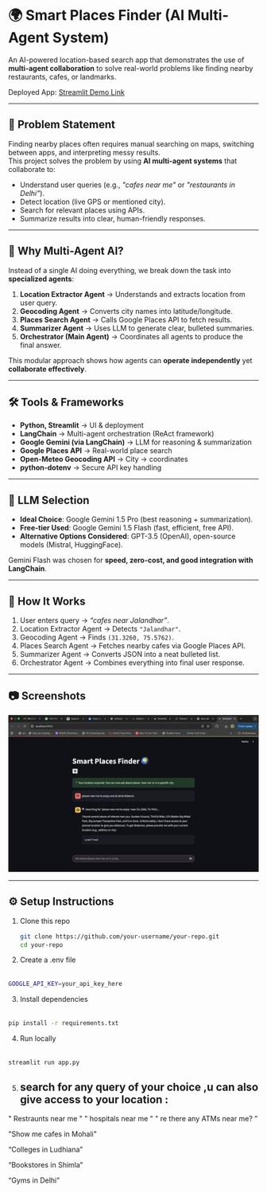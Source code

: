 # 🌍 Smart Places Finder (AI Multi-Agent System)

An AI-powered location-based search app that demonstrates the use of **multi-agent collaboration** to solve real-world problems like finding nearby restaurants, cafes, or landmarks.  

Deployed App: [Streamlit Demo Link](https://nearmeai.streamlit.app/)  


---

## 📌 Problem Statement
Finding nearby places often requires manual searching on maps, switching between apps, and interpreting messy results.  
This project solves the problem by using **AI multi-agent systems** that collaborate to:
- Understand user queries (e.g., *"cafes near me"* or *"restaurants in Delhi"*).  
- Detect location (live GPS or mentioned city).  
- Search for relevant places using APIs.  
- Summarize results into clear, human-friendly responses.  

---

## 🤖 Why Multi-Agent AI?
Instead of a single AI doing everything, we break down the task into **specialized agents**:
1. **Location Extractor Agent** → Understands and extracts location from user query.  
2. **Geocoding Agent** → Converts city names into latitude/longitude.  
3. **Places Search Agent** → Calls Google Places API to fetch results.  
4. **Summarizer Agent** → Uses LLM to generate clear, bulleted summaries.  
5. **Orchestrator (Main Agent)** → Coordinates all agents to produce the final answer.  

This modular approach shows how agents can **operate independently** yet **collaborate effectively**.  

---

## 🛠️ Tools & Frameworks
- **Python, Streamlit** → UI & deployment  
- **LangChain** → Multi-agent orchestration (ReAct framework)  
- **Google Gemini (via LangChain)** → LLM for reasoning & summarization  
- **Google Places API** → Real-world place search  
- **Open-Meteo Geocoding API** → City → coordinates  
- **python-dotenv** → Secure API key handling  

---

## 🧠 LLM Selection
- **Ideal Choice**: Google Gemini 1.5 Pro (best reasoning + summarization).  
- **Free-tier Used**: Google Gemini 1.5 Flash (fast, efficient, free API).  
- **Alternative Options Considered**: GPT-3.5 (OpenAI), open-source models (Mistral, HuggingFace).  

Gemini Flash was chosen for **speed, zero-cost, and good integration with LangChain**.  

---

## 🚀 How It Works
1. User enters query → *“cafes near Jalandhar”*.  
2. Location Extractor Agent → Detects `"Jalandhar"`.  
3. Geocoding Agent → Finds `(31.3260, 75.5762)`.  
4. Places Search Agent → Fetches nearby cafes via Google Places API.  
5. Summarizer Agent → Converts JSON into a neat bulleted list.  
6. Orchestrator Agent → Combines everything into final user response.  

---

## 📷 Screenshots
![Demo Image 1](assests/demo1.png)

---

## ⚙️ Setup Instructions
1. Clone this repo

   ```bash
   git clone https://github.com/your-username/your-repo.git
   cd your-repo
3. Create a .env file

```bash

GOOGLE_API_KEY=your_api_key_here
```
3. Install dependencies
```bash

pip install -r requirements.txt
```

4. Run locally


```bash

streamlit run app.py
```


5. <h2> search for any query of your choice ,u can also  give access to your location : </h2> 

" Restraunts near me "
" hospitals near me "
" re there any ATMs near me? ”

"Show me cafes in Mohali"

“Colleges in Ludhiana”

“Bookstores in Shimla”

“Gyms in Delhi”
